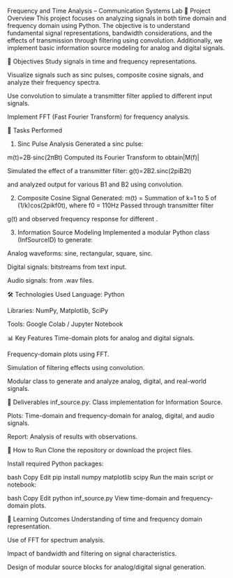 Frequency and Time Analysis – Communication Systems Lab
📌 Project Overview
This project focuses on analyzing signals in both time domain and frequency domain using Python. The objective is to understand fundamental signal representations, bandwidth considerations, and the effects of transmission through filtering using convolution. Additionally, we implement basic information source modeling for analog and digital signals.

🎯 Objectives
Study signals in time and frequency representations.

Visualize signals such as sinc pulses, composite cosine signals, and analyze their frequency spectra.

Use convolution to simulate a transmitter filter applied to different input signals.

Implement FFT (Fast Fourier Transform) for frequency analysis.

📂 Tasks Performed
1. Sinc Pulse Analysis
Generated a sinc pulse:

m(t)=2B⋅sinc(2πBt)
Computed its Fourier Transform to obtain|M(f)| 

Simulated the effect of a transmitter filter:
g(t)=2B2.sinc(2piB2t)

and analyzed output for various B1 and B2 using convolution.

2. Composite Cosine Signal
Generated:
m(t) = Summation of k=1 to 5 of (1/k)cos(2pikf0t), where f0 = 110Hz
Passed through transmitter filter 

g(t) and observed frequency response for different .

3. Information Source Modeling
Implemented a modular Python class (InfSourceID) to generate:

Analog waveforms: sine, rectangular, square, sinc.

Digital signals: bitstreams from text input.

Audio signals: from .wav files.

🛠️ Technologies Used
Language: Python

Libraries: NumPy, Matplotlib, SciPy

Tools: Google Colab / Jupyter Notebook

📊 Key Features
Time-domain plots for analog and digital signals.

Frequency-domain plots using FFT.

Simulation of filtering effects using convolution.

Modular class to generate and analyze analog, digital, and real-world signals.

📎 Deliverables
inf_source.py: Class implementation for Information Source.

Plots: Time-domain and frequency-domain for analog, digital, and audio signals.

Report: Analysis of results with observations.

🚀 How to Run
Clone the repository or download the project files.

Install required Python packages:

bash
Copy
Edit
pip install numpy matplotlib scipy
Run the main script or notebook:

bash
Copy
Edit
python inf_source.py
View time-domain and frequency-domain plots.

📢 Learning Outcomes
Understanding of time and frequency domain representation.

Use of FFT for spectrum analysis.

Impact of bandwidth and filtering on signal characteristics.

Design of modular source blocks for analog/digital signal generation.